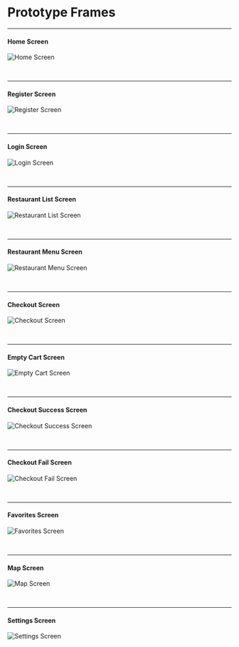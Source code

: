 # Prototype Frames

<hr>

#### Home Screen

![Home Screen](https://jeffdeutsch-projects.s3.amazonaws.com/foodforthought/prototype/iPhone+14+Pro+Max+%E2%80%93+Home.png)

<br>
<hr>

#### Register Screen

![Register Screen](https://jeffdeutsch-projects.s3.amazonaws.com/foodforthought/prototype/iPhone+14+Pro+Max+%E2%80%93+Register+Screen.png)

<br>
<hr>

#### Login Screen

![Login Screen](https://jeffdeutsch-projects.s3.amazonaws.com/foodforthought/prototype/iPhone+14+Pro+Max+%E2%80%93+Login+Screen.png)

<br>
<hr>

#### Restaurant List Screen

![Restaurant List Screen](https://jeffdeutsch-projects.s3.amazonaws.com/foodforthought/prototype/iPhone+14+Pro+Max+%E2%80%93+Restaurant+List+View.png)

<br>
<hr>

#### Restaurant Menu Screen

![Restaurant Menu Screen](https://jeffdeutsch-projects.s3.amazonaws.com/foodforthought/prototype/iPhone+14+Pro+Max+%E2%80%93+Restaurant+Menu.png)

<br>
<hr>

#### Checkout Screen

![Checkout Screen](https://jeffdeutsch-projects.s3.amazonaws.com/foodforthought/prototype/iPhone+14+Pro+Max+%E2%80%93+Checkout+View.png)

<br>
<hr>

#### Empty Cart Screen

![Empty Cart Screen](https://jeffdeutsch-projects.s3.amazonaws.com/foodforthought/prototype/iPhone+14+Pro+Max+%E2%80%93+Empty+Cart+View.png)

<br>
<hr>

#### Checkout Success Screen

![Checkout Success Screen](https://jeffdeutsch-projects.s3.amazonaws.com/foodforthought/prototype/iPhone+14+Pro+Max+%E2%80%93+Checkout+-+Success.png)

<br>
<hr>

#### Checkout Fail Screen

![Checkout Fail Screen](https://jeffdeutsch-projects.s3.amazonaws.com/foodforthought/prototype/iPhone+14+Pro+Max+%E2%80%93+Checkout+-+Fail.png)

<br>
<hr>

#### Favorites Screen

![Favorites Screen](https://jeffdeutsch-projects.s3.amazonaws.com/foodforthought/prototype/iPhone+14+Pro+Max+%E2%80%93+Favorites.png)

<br>
<hr>

#### Map Screen

![Map Screen](https://jeffdeutsch-projects.s3.amazonaws.com/foodforthought/prototype/iPhone+14+Pro+Max+%E2%80%93+Map+View.png)

<br>
<hr>

#### Settings Screen

![Settings Screen](https://jeffdeutsch-projects.s3.amazonaws.com/foodforthought/prototype/iPhone+14+Pro+Max+%E2%80%93+Settings+View.png)
